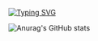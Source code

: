 [![Typing SVG](https://readme-typing-svg.demolab.com?font=Fira+Code&pause=1000&color=07F7BC&width=435&lines=%E8%80%90%E5%BF%83%E6%98%AF%E7%94%9F%E6%B4%BB%E7%9A%84%E5%85%B3%E9%94%AE)](https://git.io/typing-svg)

![Anurag's GitHub stats](https://github-readme-stats.vercel.app/api?username=HOWILLMAKEIT&show_icons=true&theme=radical)



